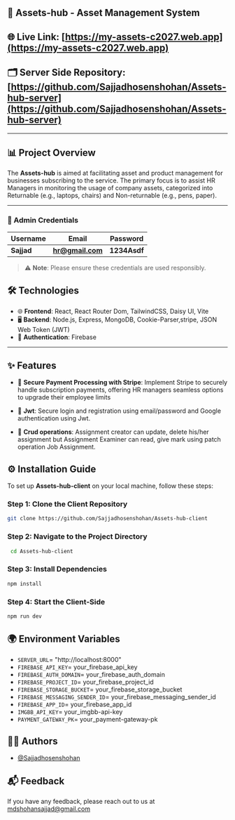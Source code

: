 ## 🚀 Assets-hub - Asset Management System

## 🌐 Live Link: [https://my-assets-c2027.web.app](https://my-assets-c2027.web.app)

## 🗂️ Server Side Repository: [https://github.com/Sajjadhosenshohan/Assets-hub-server](https://github.com/Sajjadhosenshohan/Assets-hub-server)

---

## 📊 Project Overview

The **Assets-hub** is aimed at facilitating asset and product management for businesses subscribing to the service. The primary focus is to assist HR Managers in monitoring the usage of company assets, categorized into Returnable (e.g., laptops, chairs) and Non-returnable (e.g., pens, paper).

---

### 🔐 Admin Credentials
| Username       | Email                    | Password |
| -------------- | ------------------------ | -------- |
| **Sajjad**   | **hr@gmail.com** | **1234Asdf** |

> ⚠️ **Note**: Please ensure these credentials are used responsibly.

  ## 🛠 Technologies

- 🌐 **Frontend**: React, React Router Dom, TailwindCSS, Daisy UI, Vite
- 🖥️ **Backend**: Node.js, Express, MongoDB, Cookie-Parser,stripe, JSON Web Token (JWT)
- 🔐 **Authentication**: Firebase

---

## ✨ Features

- 📝 **Secure Payment Processing with Stripe**: Implement Stripe to securely handle subscription payments, offering HR managers seamless options to upgrade their employee limits

-  📝 **Jwt**: Secure login and registration using email/password and Google authentication using Jwt.

-  📝 **Crud operations**: Assignment creator can update, delete his/her assignment but Assignment Examiner can  read, give mark using patch operation Job Assignment.



## ⚙️ Installation Guide
To set up **Assets-hub-client** on your local machine, follow these steps:

### Step 1: Clone the Client Repository
```bash
git clone https://github.com/Sajjadhosenshohan/Assets-hub-client
```

### Step 2: Navigate to the Project Directory
```bash
 cd Assets-hub-client
```

### Step 3: Install Dependencies
```bash
npm install
```

### Step 4: Start the Client-Side
```bash
npm run dev
```

## 🌍 Environment Variables

- `SERVER_URL`= "http://localhost:8000"
- `FIREBASE_API_KEY`= your_firebase_api_key
- `FIREBASE_AUTH_DOMAIN`= your_firebase_auth_domain
- `FIREBASE_PROJECT_ID`= your_firebase_project_id
- `FIREBASE_STORAGE_BUCKET`= your_firebase_storage_bucket
- `FIREBASE_MESSAGING_SENDER_ID`= your_firebase_messaging_sender_id
- `FIREBASE_APP_ID`= your_firebase_app_id
- `IMGBB_API_KEY`= your_imgbb-api-key
- `PAYMENT_GATEWAY_PK`= your_payment-gateway-pk


## 👨‍💻 Authors

- [@Sajjadhosenshohan](https://github.com/Sajjadhosenshohan)


## 📬 Feedback

If you have any feedback, please reach out to us at mdshohansajjad@gmail.com

